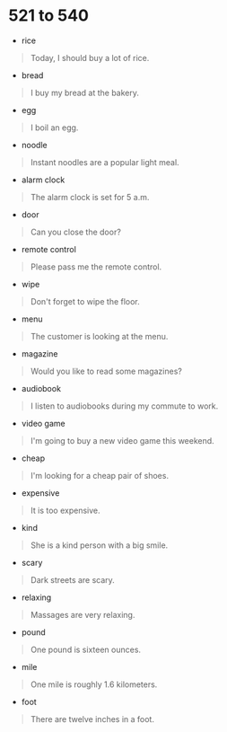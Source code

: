 # 521 to 540
- rice
> Today, I should buy a lot of rice.
- bread
> I buy my bread at the bakery.
- egg
> I boil an egg.
- noodle
> Instant noodles are a popular light meal.
- alarm clock
> The alarm clock is set for 5 a.m.
- door
> Can you close the door?
- remote control
> Please pass me the remote control.
- wipe
> Don't forget to wipe the floor.
- menu
> The customer is looking at the menu.
- magazine
> Would you like to read some magazines?
- audiobook
> I listen to audiobooks during my commute to work.
- video game
> I'm going to buy a new video game this weekend.
- cheap
> I'm looking for a cheap pair of shoes.
- expensive
> It is too expensive.
- kind
> She is a kind person with a big smile.
- scary
> Dark streets are scary.
- relaxing
> Massages are very relaxing.
- pound
> One pound is sixteen ounces.
- mile
> One mile is roughly 1.6 kilometers.
- foot
> There are twelve inches in a foot.
